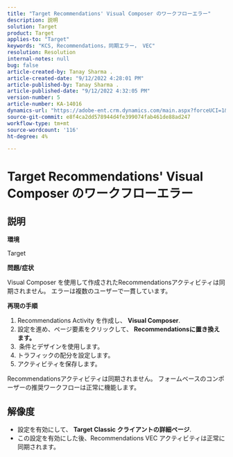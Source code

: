 ```yaml
---
title: "Target Recommendations' Visual Composer のワークフローエラー"
description: 説明
solution: Target
product: Target
applies-to: "Target"
keywords: "KCS, Recommendations，同期エラー， VEC"
resolution: Resolution
internal-notes: null
bug: false
article-created-by: Tanay Sharma .
article-created-date: "9/12/2022 4:28:01 PM"
article-published-by: Tanay Sharma .
article-published-date: "9/12/2022 4:32:05 PM"
version-number: 5
article-number: KA-14016
dynamics-url: "https://adobe-ent.crm.dynamics.com/main.aspx?forceUCI=1&pagetype=entityrecord&etn=knowledgearticle&id=4bbfbbd8-b732-ed11-9db1-002248086735"
source-git-commit: e8f4ca2dd578944d4fe399074fab461de88ad247
workflow-type: tm+mt
source-wordcount: '116'
ht-degree: 4%

---
```


# Target Recommendations&#39; Visual Composer のワークフローエラー

## 説明


<b>環境</b>

Target



<b>問題/症状</b>

Visual Composer を使用して作成されたRecommendationsアクティビティは同期されません。 エラーは複数のユーザーで一貫しています。

<b>再現の手順</b>

1. Recommendations Activity を作成し、 <b>Visual Composer</b>.
2. 設定を進め、ページ要素をクリックして、 <b>Recommendationsに置き換えます。</b>
3. <b> </b>条件とデザインを使用します。
4. トラフィックの配分を設定します。
5. アクティビティを保存します。




Recommendationsアクティビティは同期されません。 フォームベースのコンポーザーの推奨ワークフローは正常に機能します。


## 解像度


- 設定を有効にして、 <b>Target Classic </b> <b>クライアントの詳細ページ</b>.
- この設定を有効にした後、Recommendations VEC アクティビティは正常に同期されます。



